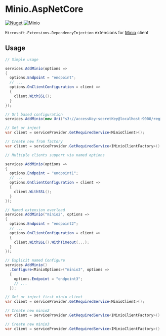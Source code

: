 # Minio.AspNetCore

[![Nuget](https://img.shields.io/nuget/v/Minio.AspNetCore.svg)](https://www.nuget.org/packages/Minio.AspNetCore) ![Minio](https://github.com/appany/Minio.AspNetCore/workflows/Minio/badge.svg?branch=master)

`Microsoft.Extensions.DependencyInjection` extensions for [Minio](https://github.com/minio/minio-dotnet) client

## Usage

```cs
// Simple usage

services.AddMinio(options =>
{
  options.Endpoint = "endpoint";
  // ...
  options.OnClientConfiguration = client =>
  {
    client.WithSSL();
  }
});

// Url based configuration
services.AddMinio(new Uri("s3://accessKey:secretKey@localhost:9000/region"));

// Get or inject
var client = serviceProvider.GetRequiredService<MinioClient>();

// Create new from factory
var client = serviceProvider.GetRequiredService<IMinioClientFactory>().CreateClient();
```

```cs
// Multiple clients support via named options

services.AddMinio(options =>
{
  options.Endpoint = "endpoint1";
  // ...
  options.OnClientConfiguration = client =>
  {
    client.WithSSL();
  }
});

// Named extension overload
services.AddMinio("minio2", options =>
{
  options.Endpoint = "endpoint2";
  // ...
  options.OnClientConfiguration = client =>
  {
    client.WithSSL().WithTimeout(...);
  }
});

// Explicit named Configure
services.AddMinio()
  .Configure<MinioOptions>("minio3", options =>
  {
    options.Endpoint = "endpoint3";
    // ...
  });

// Get or inject first minio client
var client = serviceProvider.GetRequiredService<MinioClient>();

// Create new minio2
var client = serviceProvider.GetRequiredService<IMinioClientFactory>().CreateClient("minio2");

// Create new minio3
var client = serviceProvider.GetRequiredService<IMinioClientFactory>().CreateClient("minio3");
```
